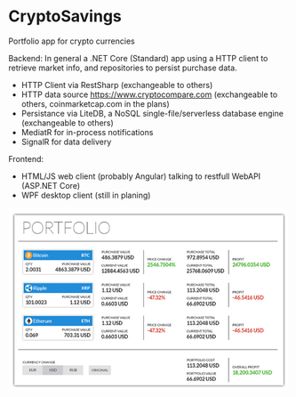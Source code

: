 # CryptoSavings
Portfolio app for crypto currencies

Backend:
In general a .NET Core (Standard) app using a HTTP client to retrieve market info, and repositories to persist purchase data.
- HTTP Client via RestSharp (exchangeable to others)
- HTTP data source https://www.cryptocompare.com (exchangeable to others, coinmarketcap.com in the plans)
- Persistance via LiteDB, a NoSQL single-file/serverless database engine (exchangeable to others)
- MediatR for in-process notifications
- SignalR for data delivery

Frontend:
- HTML/JS web client (probably Angular) talking to restfull WebAPI (ASP.NET Core)
- WPF desktop client (still in planing)

![frontend mock image](UI-mock.jpg)